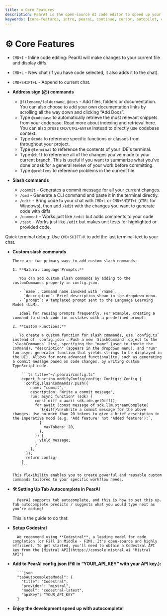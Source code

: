 ```yaml
---
title: ⚙️ Core Features
description: PearAI is the open-source AI code editor to speed up your development
keywords: [core-features, intro, pearai, continue, cursor, autopilot, chatgpt]
---
```


# ⚙️ Core Features

- `CMD+I` - Inline code editing: PearAI will make changes to your current file and display diffs.

- `CMD+L` - New chat (if you have code selected, it also adds it to the chat).
- `CMD+SHIFT+L` - Append to current chat.

- **Address sign (@) commands**

  - `@filename/foldername`, `@docs` - Add files, folders or documentation. You can also choose to add your own documentation links by scrolling all the way down and clicking “Add Docs”.
  - Type `@codebase` to automatically retrieve the most relevant snippets from your codebase. Read more about indexing and retrieval here. You can also press `CMD/CTRL+ENTER` instead to directly use codebase context.
  - Type `@code` to reference specific functions or classes from throughout your project.
  - Type `@terminal` to reference the contents of your IDE's terminal.
  - Type `@diff` to reference all of the changes you've made to your current branch. This is useful if you want to summarize what you've done or ask for a general review of your work before committing.
  - Type `@problems` to reference problems in the current file.

- **Slash commands**

  - `/commit` - Generates a commit message for all your current changes.
  - `/cmd` - Generate a CLI command and paste it in the terminal directly.
  - `/edit` - Bring code to your chat with `CMD+L` or `CMD+SHIFT+L` (`CTRL` for Windows), then add `/edit` with the changes you want to generate code with diffs.
  - `/comment` - Works just like `/edit` but adds comments to your code
  - `/test` - Works just like `/edit` but makes unit tests for highlighted or provided code.

Quick terminal debug: Use `CMD+SHIFT+R` to add the last terminal text to your chat.

- **Custom slash commands**

      There are two primary ways to add custom slash commands:

      1. **Natural Language Prompts:**

         You can add custom slash commands by adding to the customCommands property in config.json.

         - `name`: Command name invoked with `/name`.
         - `description`: Brief description shown in the dropdown menu.
         - `prompt`: A templated prompt sent to the Language Learning Model (LLM).

         Ideal for reusing prompts frequently. For example, creating a command to check code for mistakes with a predefined prompt.

      2. **Custom Functions:**

         To create a custom function for slash commands, use `config.ts` instead of `config.json`. Push a new `SlashCommand` object to the `slashCommands` list, specifying the "name" (used to invoke the command), "description" (appears in the dropdown menu), and "run" (an async generator function that yields strings to be displayed in the UI). Allows for more advanced functionality, such as generating a commit message based on code changes, by writing custom TypeScript code.

          ```ts title="~/.pearai/config.ts"
          export function modifyConfig(config: Config): Config {
            config.slashCommands?.push({
              name: "commit",
              description: "Write a commit message",
              run: async function* (sdk) {
                const diff = await sdk.ide.getDiff();
                for await (const message of sdk.llm.streamComplete(
                  `${diff}\n\nWrite a commit message for the above changes. Use no more than 20 tokens to give a brief description in the imperative mood (e.g. 'Add feature' not 'Added feature'):`,
                  {
                    maxTokens: 20,
                  },
                )) {
                  yield message;
                }
              },
            });
            return config;
          }
          ```

      This flexibility enables you to create powerful and reusable custom commands tailored to your specific workflow needs.


- **🛠️ Setting Up Tab Autocomplete in PearAI**

        PearAI supports tab autocomplete, and this is how to set this up. Tab autocomplete predicts / suggests what you would type next as you’re coding!

  This is the guide to do that:

- **Setup Codestral**

        We recommend using **Codestral**, a leading model for code completion (or Fill In Middle - FIM). It's open-source and highly efficient. To get started, you'll need to obtain a Codestral API key from the [Mistral API](https://console.mistral.ai "Mistral API")

- **Add to PearAI config.json (Fill in “YOUR_API_KEY” with your API key.):**

        ```json
        "tabAutocompleteModel": {
          "title": "Codestral",
          "provider": "mistral",
          "model": "codestral-latest",
          "apiKey": "YOUR_API_KEY"
        }

- **Enjoy the development speed up with autocomplete!**